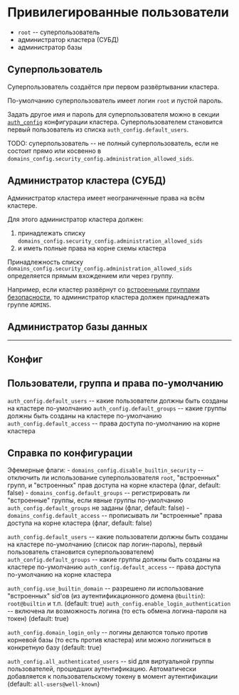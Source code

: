 # Привилегированные пользователи

- `root` -- суперпользователь
- администратор кластера (СУБД)
- администратор базы

## Суперпользователь

Суперпользователь создаётся при первом развёртывании кластера.

По-умолчанию суперпользователь имеет логин `root` и пустой пароль.

Задать другое имя и пароль для суперпользователя можно в секции [`auth_config`](../reference/configuration/index.md#auth-config) конфигурации кластера. Суперпользователем становится первый пользователь из списка `auth_config.default_users`.

TODO: суперпользователь -- не полный суперпользователь, если не состоит прямо или косвенно в `domains_config.security_config.administration_allowed_sids`.

## Администратор кластера (СУБД)

Администратор кластера имеет неограниченные права на всём кластере.

Для этого администратор кластера должен:

1. принадлежать списку `domains_config.security_config.administration_allowed_sids`
2. и иметь полные права на корне схемы кластера

Принадлежность списку `domains_config.security_config.administration_allowed_sids` определяется прямым вхождением или через группу.

Например, если кластер развёрнут со [встроенными группами безопасности](./builtin-security.md), то администратор кластера должен принадлежать группе `ADMINS`.

## Администратор базы данных

---

## Конфиг

## Пользователи, группа и права по-умолчанию

`auth_config.default_users` -- какие пользователи должны быть созданы на кластере по-умолчанию
`auth_config.default_groups` -- какие группы должны быть созданы на кластере по-умолчанию
`auth_config.default_access` -- права доступа по-умолчанию на корне кластера

## Справка по конфигурации

Эфемерные флаги:
    - `domains_config.disable_builtin_security` -- отключить ли использование суперпользователя `root`, "встроенных" групп, и "встроенных" прав доступа на корне кластера (флаг, default: false)
    - `domains_config.default_groups` -- регистрировать ли "встроенные" группы, если явные группы по-умолчанию `auth_config.default_groups` не заданы (флаг, default: false)
    - `domains_config.default_access` -- прописывать ли "встроенные" права доступа на корне кластера (флаг, default: false)

`auth_config.default_users` -- какие пользователи должны быть созданы на кластере по-умолчанию (список пар логин-пароль), первый пользователь становится суперпользователем)
`auth_config.default_groups` -- какие группы должны быть созданы на кластере по-умолчанию
`auth_config.default_access` -- права доступа по-умолчанию на корне кластера

`auth_config.use_builtin_domain` -- разрешено ли использование "встроенных" sid'ов (из аутентификационного домена `@builtin`): `root@builtin` и т.п. (default: true)
`auth_config.enable_login_authentication` -- включена ли возможность логина (то есть обмена логина-пароля на токен) (default: true)

`auth_config.domain_login_only` -- логины делаются только против корневой базы (то есть против кластера) или можно логиниться в конкретную базу (default: true)

`auth_config.all_authenticated_users` -- sid для виртуальной группы пользователей, прошедших аутентификацию. Автоматически добавляется к пользовательскому токену в момент аутентификации (default: `all-users@well-known`)

